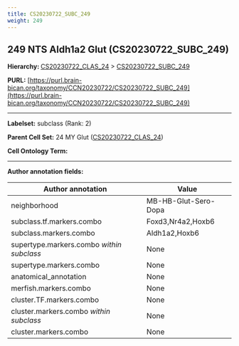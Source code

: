 ```yaml
---
title: CS20230722_SUBC_249
weight: 249
---
```

## 249 NTS Aldh1a2 Glut (CS20230722_SUBC_249)
<b>Hierarchy: </b>
[CS20230722_CLAS_24](../CS20230722_CLAS_24) >
[CS20230722_SUBC_249](../CS20230722_SUBC_249)

**PURL:** [https://purl.brain-bican.org/taxonomy/CCN20230722/CS20230722_SUBC_249](https://purl.brain-bican.org/taxonomy/CCN20230722/CS20230722_SUBC_249)

---


**Labelset:** subclass (Rank: 2)

**Parent Cell Set:** 24 MY Glut ([CS20230722_CLAS_24](../CS20230722_CLAS_24))



**Cell Ontology Term:** 

[MARKER GENES.]: #


---

[TRANSFERRED ANNOTATIONS.]: #


[AUTHOR ANNOTATION FIELDS.]: #


**Author annotation fields:**

| Author annotation | Value |
|-------------------|-------|
|neighborhood|MB-HB-Glut-Sero-Dopa|
|subclass.tf.markers.combo|Foxd3,Nr4a2,Hoxb6|
|subclass.markers.combo|Aldh1a2,Hoxb6|
|supertype.markers.combo _within subclass_|None|
|supertype.markers.combo|None|
|anatomical_annotation|None|
|merfish.markers.combo|None|
|cluster.TF.markers.combo|None|
|cluster.markers.combo _within subclass_|None|
|cluster.markers.combo|None|
